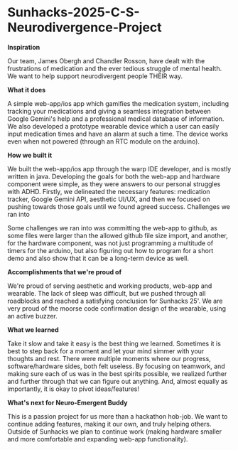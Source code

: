 # Sunhacks-2025-C-S-Neurodivergence-Project


**Inspiration**

Our team, James Obergh and Chandler Rosson, have dealt with the frustrations of medication and the ever tedious struggle of mental health. We want to help support neurodivergent people THEIR way.

**What it does**

A simple web-app/ios app which gamifies the medication system, including tracking your medications and giving a seamless integration between Google Gemini's help and a professional medical database of information. We also developed a prototype wearable device which a user can easily input medication times and have an alarm at such a time. The device works even when not powered (through an RTC module on the arduino).

**How we built it**

We built the web-app/ios app through the warp IDE developer, and is mostly written in java. Developing the goals for both the web-app and hardware component were simple, as they were answers to our personal struggles with ADHD. Firstly, we delineated the necessary features: medication tracker, Google Gemini API, aesthetic UI/UX, and then we focused on pushing towards those goals until we found agreed success.
Challenges we ran into

Some challenges we ran into was committing the web-app to github, as some files were larger than the allowed github file size import, and another, for the hardware component, was not just programming a multitude of timers for the arduino, but also figuring out how to program for a short demo and also show that it can be a long-term device as well.

**Accomplishments that we're proud of**

We're proud of serving aesthetic and working products, web-app and wearable. The lack of sleep was difficult, but we pushed through all roadblocks and reached a satisfying conclusion for Sunhacks 25'. We are very proud of the moorse code confirmation design of the wearable, using an active buzzer.

**What we learned**

Take it slow and take it easy is the best thing we learned. Sometimes it is best to step back for a moment and let your mind simmer with your thoughts and rest. There were multiple moments where our progress, software/hardware sides, both felt useless. By focusing on teamwork, and making sure each of us was in the best spirits possible, we realized further and further through that we can figure out anything. And, almost equally as importantly, it is okay to pivot ideas/features!

**What's next for Neuro-Emergent Buddy**

This is a passion project for us more than a hackathon hob-job. We want to continue adding features, making it our own, and truly helping others. Outside of Sunhacks we plan to continue work (making hardware smaller and more comfortable and expanding web-app functionality).
